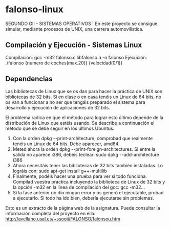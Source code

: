 # falonso-linux
SEGUNDO GII - SISTEMAS OPERATIVOS | En este proyecto se consigue simular, mediante procesos de UNIX, una carrera automovilística. 

## Compilación y Ejecución - Sistemas Linux
Compilación: gcc -m32 falonso.c libfalonso.a -o falonso
Ejecución: ./falonso {numero de coches(max.20)} {velocidad(0/1)}

## Dependencias
Las bibliotecas de Linux que se os dan para hacer la práctica de UNIX son bibliotecas de 32 bits. Si en clase o en casa tenéis un Linux de 64 bits, no os van a funcionar a no ser que tengáis preparado el sistema para desarrollo y ejecución de aplicaciones de 32 bits.

El problema radica en que el método para lograr esto último depende de la distribución de Linux que estéis usando. Se describe a continuación el método que se debe seguir en los últimos Ubuntus.

1) Con la orden dpkg --print-architecture, comprobad que realmente tenéis un Linux de 64 bits. Debe aparecer, amd64.
2) Meted ahora la orden dpkg --print-foreign-architectures. Si entre la salida no aparece i386, debéis teclear: sudo dpkg --add-architecture i386
3) Ahora necesitáis tener las bibliotecas de 32 bits también instaladas. Lo lográis con: sudo apt-get install g++-multilib
4) Finalmente, podéis hacer una prueba para ver si todo funciona. Compilad vuestra práctica incluyendo la biblioteca de Linux de 32 bits y la opción -m32 en la línea de compilación del gcc: gcc -m32...
5) Si la fase anterior no dio ningún error y os generó el ejecutable, probad a ejecutarlo. Si todo ha ido bien, debería ejecutarse sin problemas.

Esto es un extracto de la página web de la asignatura. Puede consultar la información completa del proyecto en ella: http://avellano.usal.es/~ssooii/FALONSO/falonsou.htm
